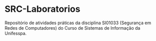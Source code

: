 # SRC-Laboratorios
Repositório de atividades práticas da disciplina SI01033 (Segurança em Redes de Computadores)  do Curso de Sistemas de Informação da Unifesspa.
